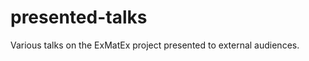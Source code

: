 presented-talks
===============

Various talks on the ExMatEx project presented to external audiences.